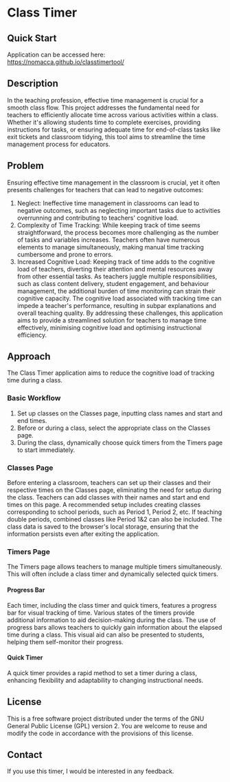 # Class Timer

## Quick Start
Application can be accessed here:
https://nomacca.github.io/classtimertool/

## Description
In the teaching profession, effective time management is crucial for a smooth class flow. This project addresses the fundamental need for teachers to efficiently allocate time across various activities within a class. Whether it's allowing students time to complete exercises, providing instructions for tasks, or ensuring adequate time for end-of-class tasks like exit tickets and classroom tidying, this tool aims to streamline the time management process for educators.

## Problem
Ensuring effective time management in the classroom is crucial, yet it often presents challenges for teachers that can lead to negative outcomes:
1. Neglect: Ineffective time management in classrooms can lead to negative outcomes, such as neglecting important tasks due to activities overrunning and contributing to teachers' cognitive load.
2. Complexity of Time Tracking: While keeping track of time seems straightforward, the process becomes more challenging as the number of tasks and variables increases. Teachers often have numerous elements to manage simultaneously, making manual time tracking cumbersome and prone to errors.
3. Increased Cognitive Load: Keeping track of time adds to the cognitive load of teachers, diverting their attention and mental resources away from other essential tasks. As teachers juggle multiple responsibilities, such as class content delivery, student engagement, and behaviour management, the additional burden of time monitoring can strain their cognitive capacity. The cognitive load associated with tracking time can impede a teacher's performance, resulting in subpar explanations and overall teaching quality.
By addressing these challenges, this application aims to provide a streamlined solution for teachers to manage time effectively, minimising cognitive load and optimising instructional efficiency.

## Approach
The Class Timer application aims to reduce the cognitive load of tracking time during a class. 

### Basic Workflow
1. Set up classes on the Classes page, inputting class names and start and end times.
2. Before or during a class, select the appropriate class on the Classes page.
3. During the class, dynamically choose quick timers from the Timers page to start immediately.

### Classes Page
Before entering a classroom, teachers can set up their classes and their respective times on the Classes page, eliminating the need for setup during the class. Teachers can add classes with their names and start and end times on this page. A recommended setup includes creating classes corresponding to school periods, such as Period 1, Period 2, etc. If teaching double periods, combined classes like Period 1&2 can also be included. The class data is saved to the browser's local storage, ensuring that the information persists even after exiting the application.

### Timers Page
The Timers page allows teachers to manage multiple timers simultaneously. This will often include a class timer and dynamically selected quick timers.

#### Progress Bar
Each timer, including the class timer and quick timers, features a progress bar for visual tracking of time. Various states of the timers provide additional information to aid decision-making during the class. The use of progress bars allows teachers to quickly gain information about the elapsed time during a class. This visual aid can also be presented to students, helping them self-monitor their progress.

#### Quick Timer
A quick timer provides a rapid method to set a timer during a class, enhancing flexibility and adaptability to changing instructional needs.

## License
This is a free software project distributed under the terms of the GNU General Public License (GPL) version 2. You are welcome to reuse and modify the code in accordance with the provisions of this license.

## Contact 
If you use this timer, I would be interested in any feedback.
